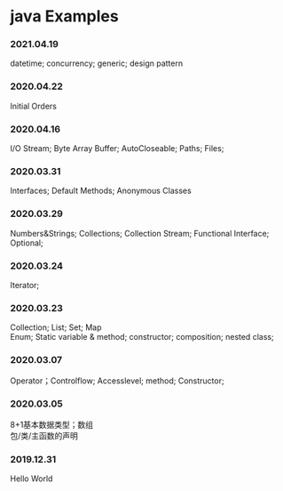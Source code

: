 # java Examples
### 2021.04.19
datetime; concurrency; generic; design pattern  

### 2020.04.22
Initial Orders  

### 2020.04.16
I/O Stream; Byte Array Buffer; AutoCloseable; Paths; Files; 

### 2020.03.31
Interfaces; Default Methods; Anonymous Classes   

### 2020.03.29
Numbers&Strings; Collections; Collection Stream; Functional Interface; Optional; 

### 2020.03.24
Iterator; 
### 2020.03.23
Collection; List; Set; Map  
Enum; Static variable & method; constructor; composition; nested class;  
### 2020.03.07
Operator；Controlflow; Accesslevel; method; Constructor; 
### 2020.03.05
8+1基本数据类型；数组  
包/类/主函数的声明
### 2019.12.31
Hello World